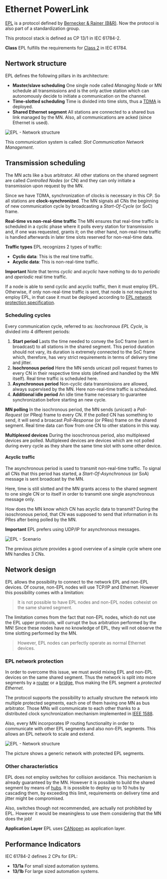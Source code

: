 # Ethernet PowerLink

[EPL](http://www.ethernet-powerlink.org/) is a protocol defined by [Bernecker & Rainer (B&R)](https://www.br-automation.com). Now the protocol is also part of a standardization group.

This protocol stack is defined as CP 13/1 in IEC 61784-2.

**Class** EPL fulfills the requirements for [Class 2](pi.md#process-control-class) in IEC 61784.

## Nertwork structure
EPL defines the following pillars in its architecture:

- **Master/slave scheduling** One single node called _Managing Node_ or MN schedule all transmissions and is the only active station which can autonomously decide to initiate a communication on the channel.
- **Time-slotted scheduling** Time is divided into time slots, thus a [TDMA](https://en.wikipedia.org/wiki/Time-division_multiple_access) is deployed.
- **Shared Ethernet segment** All stations are connected to a shared bus link managed by the MN. Also, all communications are acked (since Ethernet is used).

![EPL - Network structure](../assets/epl-1.png)

This communication system is called: _Slot Communication Network Management_.

## Transmission scheduling
The MN acts like a bus arbitrator. All other stations on the shared segment are called _Controlled Nodes_ (or CN) and they can only initiate a transmission upon request by the MN.

Since we have TDMA, synchronization of clocks is necessary in this CP. So all stations are **clock-synchronized**. The MN signals all CNs the beginning of new communication cycle by broadcasting a _Start-Of-Cycle_ (or SoC) frame.

**Real-time vs non-real-time traffic** The MN ensures that real-time traffic is scheduled in a cyclic phase where it polls every station for transmission and, if one was requested, grants it; on the other hand, non-real-time traffic is handled afterwards in later time slots reserved for non-real-time data.

**Traffic types** EPL recognizes 2 types of traffic:

- **Cyclic data**: This is the real time traffic.
- **Acyclic data**: This is non-real-time traffic.

**Important** Note that terms _cyclic_ and _acyclic_ have nothing to do to _periodic_ and _aperiodic_ real time traffic. 

If a node is able to send cyclic and acyclic traffic, then it must employ EPL. Otherwise, if only non-real-time traffic is sent, that node is not required to employ EPL, in that case it must be deployed according to [EPL network protection specification](epl.md#epl-network-protection).

### Scheduling cycles
Every communication cycle, referred to as: _Isochronous EPL Cycle_, is divided into 4 different periods:

1. **Start period** Lasts the time needed to convey the SoC frame (sent in broadcast) to all stations in the shared segment. This period duration should not vary, its duration is extremely connected to the SoC frame which, therefore, has very strict requirements in terms of delivery time and jitter.
2. **Isochronous period** Here the MN sends unicast poll request frames to every CN in their respective time slots (defined and handled by the MN itself). Real time traffic is scheduled here.
3. **Asynchronous period** Non-cyclic data transmissions are allowed, always supervised by the MN. Here non-real-time traffic is scheduled.
4. **Additional idle period** An idle time frame necessary to guarantee synchronization before starting an new cycle.

**MN polling** In the isochronous period, the MN sends (unicast) a _Poll-Request_ (or PReq) frame to every CN. If the polled CN has something to send, it will send a broacast _Poll-Response_ (or PRes) frame on the shared segment. Real time data can flow from one CN to other stations in this way.

**Multiplexed devices** During the isoschronous period, also multiplexed devices are polled. Multiplexed devices are devices which are not polled during every cycle as they share the same time slot with some other device.

#### Acyclic traffic
The asynchronous period is used to transmit non-real-time traffic. To signal all CNs that this period has started, a _Start-Of-Asynchronous_ (or SoA) message is sent broadcast by the MN.

Here, time is still slotted and the MN grants access to the shared segment to one single CN or to itself in order to transmit one single asynchronous message only.

How does the MN know which CN has acyclic data to transmit? During the isoschronous period, that CN was supposed to send that information in its PRes after being polled by the MN. 

**Important** EPL prefers using UDP/IP for asynchronous messages. 

![EPL - Scenario](../assets/epl-3.png)

The previous picture provides a good overview of a simple cycle where one MN handles 3 CNs.

## Network design
EPL allows the possibility to connect to the network EPL and non-EPL devices. Of course, non-EPL nodes will use TCP/IP and Ethernet. However this possibility comes with a limitation: 

> It is not possible to have EPL nodes and non-EPL nodes cohexist on the same shared segment.

The limitation comes from the fact that non-EPL nodes, which do not use the EPL upper protocols, will currupt the bus arbitration performed by the MN! Since these nodes have no knowledge of EPL, they will not observe the time slotting performed by the MN.

> However, EPL nodes can perfectly operate as normal Ethernet devices.

### EPL network protection
In order to overcome this issue, we must avoid mixing EPL and non-EPL devices on the same shared segment. Thus the network is split into more segments by a [router][router] or a [bridge][bridge], thus making the EPL segment a _protected Ethernet_.

The protocol supports the possibility to actually structure the network into multiple protected segments, each one of them having one MN as bus arbitrator. Those MNs will communicate to each other thanks to a distributed clock synchronization mechanism implemented in [IEEE 1588](https://en.wikipedia.org/wiki/Precision_Time_Protocol).

Also, every MN incorporates IP routing functionality in order to communicate with other EPL segments and also non-EPL segments. This allows an EPL network to scale and extend.

![EPL - Network structure](../assets/epl-2.png)

The picture shows a generic network with protected EPL segments.

### Other characteristics
EPL does not employ switches for collision avoidance. This mechanism is already guaranteed by the MN. However it is possible to build the shared segment by means of [hubs][hub]. It is possible to deploy up to 10 hubs by cascading them, by exceeding this limit, requirements on delivery time and jitter might be compromised.

Also, switches though not recommended, are actually not prohibited by EPL. However it would be meaningless to use them considering that the MN does the job!

**Application Layer** EPL uses [CANopen](https://en.wikipedia.org/wiki/CANopen) as application layer.

## Performance Indicators
IEC 61784-2 defines 2 CPs for EPL: 

- **13/1a** For small sized automation systems.
- **13/1b** For large sized automation systems.

[router]: https://en.wikipedia.org/wiki/Router_(computing)
[bridge]: https://en.wikipedia.org/wiki/Bridging_(networking)
[hub]: https://en.wikipedia.org/wiki/Ethernet_hub
